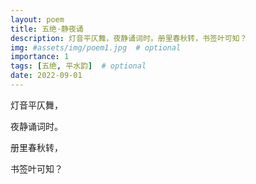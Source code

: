 ```yaml
---
layout: poem
title: 五绝·静夜诵
description: 灯音平仄舞，夜静诵词时。册里春秋转，书签叶可知？
img: #assets/img/poem1.jpg  # optional
importance: 1
tags: [五绝, 平水韵]  # optional
date: 2022-09-01
--- 
```


灯音平仄舞，

夜静诵词时。

册里春秋转，

书签叶可知？